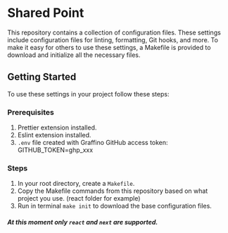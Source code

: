 # Shared Point

This repository contains a collection of configuration files. These settings include configuration files for linting, formatting, Git hooks, and more. To make it easy for others to use these settings, a Makefile is provided to download and initialize all the necessary files.

## Getting Started
To use these settings in your project follow these steps:

### Prerequisites
1. Prettier extension installed.
2. Eslint extension installed.
3. `.env` file created with Graffino GitHub access token: GITHUB_TOKEN=ghp_xxx

### Steps
1. In your root directory, create a `Makefile`. 
2. Copy the Makefile commands from this repository based on what project you use. (react folder for example)
4. Run in terminal `make init` to download the base configuration files.
##### At this moment only `react` and `next` are supported.

